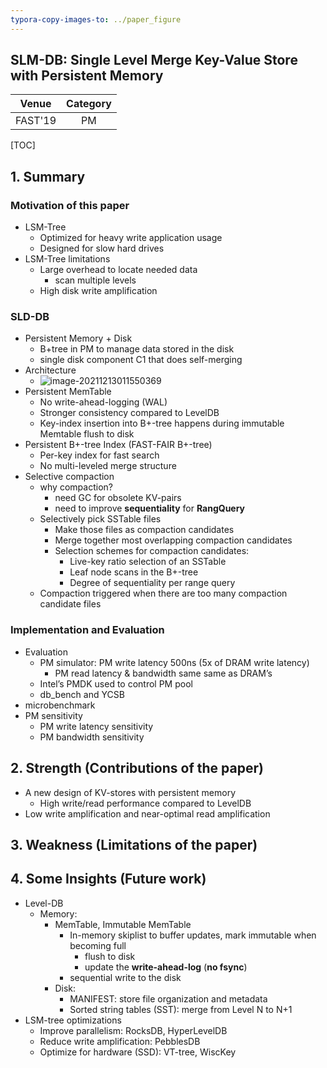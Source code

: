 ```yaml
---
typora-copy-images-to: ../paper_figure
---
```

SLM-DB: Single Level Merge Key-Value Store with Persistent Memory
------------------------------------------
|           Venue            |       Category       |
| :------------------------: | :------------------: |
| FAST'19 | PM |
[TOC]

## 1. Summary
### Motivation of this paper

- LSM-Tree
  - Optimized for heavy write application usage
  - Designed for slow hard drives
- LSM-Tree limitations
  - Large overhead to locate needed data
    - scan multiple levels
  - High disk write amplification

### SLD-DB

- Persistent Memory + Disk
  - B+tree in PM to manage data stored in the disk
  - single disk component C1 that does self-merging
- Architecture
  - ![image-20211213011550369](../paper_figure/image-20211213011550369.png)
- Persistent MemTable
  - No write-ahead-logging (WAL)
  - Stronger consistency compared to LevelDB
  - Key-index insertion into B+-tree happens during immutable Memtable flush to disk
- Persistent B+-tree Index (FAST-FAIR B+-tree)
  - Per-key index for fast search
  - No multi-leveled merge structure
- Selective compaction
  - why compaction?
    - need GC for obsolete KV-pairs
    - need to improve **sequentiality** for **RangQuery**
  - Selectively pick SSTable files
    - Make those files as compaction candidates
    - Merge together most overlapping compaction candidates
    - Selection schemes for compaction candidates:
      - Live-key ratio selection of an SSTable
      - Leaf node scans in the B+-tree
      - Degree of sequentiality per range query
  - Compaction triggered when there are too many compaction candidate files

### Implementation and Evaluation

- Evaluation
  - PM simulator: PM write latency 500ns (5x of DRAM write latency)
    - PM read latency & bandwidth same same as DRAM’s
  - Intel’s PMDK used to control PM pool
  - db_bench and YCSB
- microbenchmark
- PM sensitivity
  - PM write latency sensitivity
  - PM bandwidth sensitivity

## 2. Strength (Contributions of the paper)

- A new design of KV-stores with persistent memory
  - High write/read performance compared to LevelDB
- Low write amplification and near-optimal read amplification

## 3. Weakness (Limitations of the paper)

## 4. Some Insights (Future work)

- Level-DB
  - Memory:
    - MemTable, Immutable MemTable
      - In-memory skiplist to buffer updates, mark immutable when becoming full 
        - flush to disk
        - update the **write-ahead-log** (**no fsync**)
      - sequential write to the disk
    - Disk:
      - MANIFEST: store file organization and metadata
      - Sorted string tables (SST): merge from Level N to N+1
- LSM-tree optimizations
  - Improve parallelism: RocksDB, HyperLevelDB
  - Reduce write amplification: PebblesDB
  - Optimize for hardware (SSD): VT-tree, WiscKey